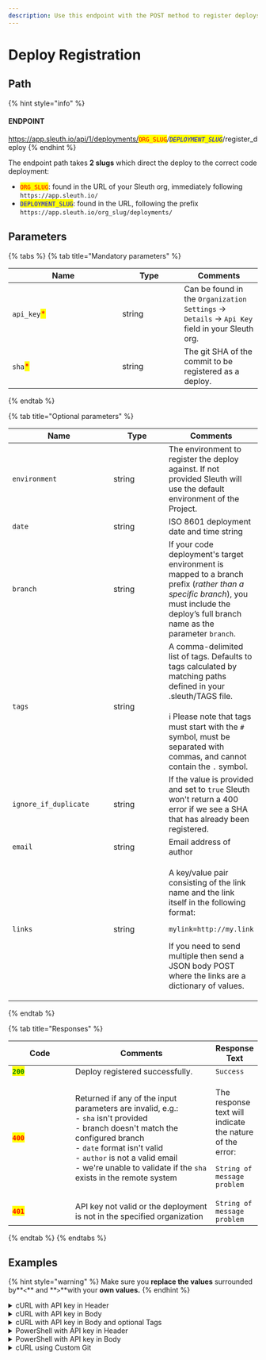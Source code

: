 ```yaml
---
description: Use this endpoint with the POST method to register deploys.
---
```


# Deploy Registration

## Path

{% hint style="info" %}
#### ENDPOINT&#x20;

https://app.sleuth.io/api/1/deployments/<mark style="color:red;">`ORG_SLUG`</mark>_/<mark style="color:blue;">`DEPLOYMENT_SLUG`</mark>_/register\_deploy
{% endhint %}

The endpoint path takes **2 slugs** which direct the deploy to the correct code deployment:

* <mark style="color:red;">`ORG_SLUG`</mark>: found in the URL of your Sleuth org, immediately following `https://app.sleuth.io/`
* <mark style="color:blue;">`DEPLOYMENT_SLUG`</mark>: found in the URL, following the prefix `https://app.sleuth.io/org_slug/deployments/`

## Parameters

{% tabs %}
{% tab title="Mandatory parameters" %}
<table><thead><tr><th width="206.1571906354515">Name</th><th width="109">Type</th><th>Comments</th></tr></thead><tbody><tr><td><code>api_key</code><mark style="color:red;">*</mark></td><td>string</td><td>Can be found in the <code>Organization Settings</code> -> <code>Details</code> -> <code>Api Key</code> field in your Sleuth org.</td></tr><tr><td><code>sha</code><mark style="color:red;">*</mark></td><td>string</td><td>The git SHA of the commit to be registered as a deploy.</td></tr></tbody></table>
{% endtab %}

{% tab title="Optional parameters" %}
<table><thead><tr><th width="198">Name</th><th width="111">Type</th><th>Comments</th></tr></thead><tbody><tr><td><code>environment</code></td><td>string</td><td>The environment to register the deploy against. If not provided Sleuth will use the default environment of the Project.</td></tr><tr><td><code>date</code></td><td>string</td><td>ISO 8601 deployment date and time string</td></tr><tr><td><code>branch</code></td><td>string</td><td>If your code deployment's target environment is mapped to a branch prefix (<em>rather than a specific branch</em>), you must include the deploy’s full branch name as the parameter <code>branch</code>.</td></tr><tr><td><code>tags</code></td><td>string</td><td>A comma-delimited list of tags. Defaults to tags calculated by matching paths defined in your .sleuth/TAGS file.<br><br><span data-gb-custom-inline data-tag="emoji" data-code="2139">ℹ</span> Please note that tags must start with the <code>#</code> symbol, must be separated with commas, and cannot contain the <code>.</code> symbol.</td></tr><tr><td><code>ignore_if_duplicate</code></td><td>string</td><td>If the value is provided and set to <code>true</code> Sleuth won't return a 400 error if we see a SHA that has already been registered.</td></tr><tr><td><code>email</code></td><td>string</td><td>Email address of author</td></tr><tr><td><code>links</code></td><td>string</td><td><p>A key/value pair consisting of the link name and the link itself in the following format:</p><p><code>mylink=http://my.link</code></p><p></p><p>If you need to send multiple then send a JSON body POST where the links are a dictionary of values.</p></td></tr></tbody></table>


{% endtab %}

{% tab title="Responses" %}
<table><thead><tr><th width="112">Code</th><th width="269">Comments</th><th>Response Text</th></tr></thead><tbody><tr><td><mark style="color:green;"><strong><code>200</code></strong></mark></td><td>Deploy registered successfully.</td><td><code>Success</code></td></tr><tr><td><mark style="color:red;"><strong><code>400</code></strong></mark></td><td>Returned if any of the input parameters are invalid, e.g.:<br>- <code>sha</code> isn't provided<br>- branch doesn't match the configured branch<br>- <code>date</code> format isn't valid<br>- <code>author</code> is not a valid email<br>- we're unable to validate if the <code>sha</code> exists in the remote system</td><td><p>The response text will indicate the nature of the error:<br></p><p><code>String of message problem</code></p></td></tr><tr><td><mark style="color:red;"><strong><code>401</code></strong></mark></td><td>API key not valid or the deployment is not in the specified organization</td><td><code>String of message problem</code></td></tr></tbody></table>


{% endtab %}
{% endtabs %}

## Examples

{% hint style="warning" %}
Make sure you **replace the values** surrounded by**`<`** and **`>`**with your **own values.**
{% endhint %}

<details>

<summary>cURL with API key in Header</summary>

<pre class="language-bash" data-overflow="wrap" data-line-numbers><code class="lang-bash"><strong>curl -X POST \
</strong>'https://app.sleuth.io/api/1/deployments/&#x3C;ORG_SLUG>/&#x3C;DEPLOYMENT_SLUG>/register_deploy' \
  -H 'Authorization: apikey &#x3C;APIKEY>' \
  -H 'Content-Type: application/json' \
  -d '{
  "sha": "&#x3C;SHA>",
  "environment": "&#x3C;ENVIRONMENT>"
}'
</code></pre>

</details>

<details>

<summary>cURL with API key in Body</summary>

{% code overflow="wrap" lineNumbers="true" %}
```bash
curl -X POST \
'https://app.sleuth.io/api/1/deployments/<ORG_SLUG>/<DEPLOYMENT_SLUG>/register_deploy' \
  -H 'Content-Type: application/json' \
  -d '{
  "sha": "<SHA>",
  "environment": "<ENVIRONMENT>",
  "api_key": "<API_KEY>"
  }'
```
{% endcode %}

</details>

<details>

<summary>cURL with API key in Body and optional Tags</summary>

<pre class="language-bash" data-overflow="wrap" data-line-numbers><code class="lang-bash">curl -X POST \
'https://app.sleuth.io/api/1/deployments/&#x3C;ORG_SLUG>/&#x3C;DEPLOYMENT_SLUG>/register_deploy' \
  -H 'Content-Type: application/json' \
  -d '{
  "sha": "&#x3C;SHA>",
  "environment": "&#x3C;ENVIRONMENT>",
  "tags": [
    "#tag1",
    "#tag2",
    "#tag3"
  ],
  "api_key": "&#x3C;API_KEY>"
<strong>  }'
</strong></code></pre>

:information\_source: Please note that tags must start with the `#` symbol, must be separated with commas, and cannot contain the `.` symbol.

</details>

<details>

<summary>PowerShell with API key in Header</summary>

<pre class="language-powershell" data-overflow="wrap" data-line-numbers><code class="lang-powershell"><strong>Invoke-RestMethod -Method POST `
</strong><strong>-Uri 'https://app.sleuth.io/api/1/deployments/&#x3C;ORG_SLUG>/&#x3C;DEPLOYMENT_SLUG>/register-deploy' `
</strong><strong>-Headers @{
</strong><strong>      'Authorization' = 'apikey &#x3C;API_KEY>'
</strong><strong>      'Content-Type' = 'application/json'
</strong>} `
-Body '{
      "environment": "&#x3C;ENVIRONMENT>",
      "sha": "&#x3C;SHA>" 
 }'
</code></pre>

</details>

<details>

<summary>PowerShell with API key in Body</summary>

{% code overflow="wrap" lineNumbers="true" %}
```powershell
Invoke-RestMethod -Method POST `
-Uri 'https://app.sleuth.io/api/1/deployments/<ORG_SLUG>/<DEPLOYMENT_SLUG>/register-deploy' `
-Headers @{
    'Content-Type' = 'application/json'
} `
-Body '{
    "api_key": "<API_KEY>",
    "environment": "<ENVIRONMENT>",
    "sha": "<SHA>"
}'
```
{% endcode %}

</details>

<details>

<summary>cURL using Custom Git</summary>

{% code overflow="wrap" lineNumbers="true" %}
```bash
curl -X POST -v \
'https://app.sleuth.io/api/1/deployments/<ORG_SLUG>/<DEPLOYMENT_SLUG>/register_deploy' \
  -H 'Authorization: apikey <APIKEY>' \
  -H 'Content-Type: application/json' \
  -d '{
    "sha": "<SHA>",
    "environment": "<ENVIRONMENT>",
    "ignore_if_duplicate": "true",
    "commits": [
      {
        "revision": "<COMMIT SHA>",
        "message": "<YOUR COMMIT MESSAGE>",
        "author": {
          "name": "Jane",
          "email": "jane@email.com",
          "username": "jane@email.com"
        },
        "date": "2022-08-01T00:10:10+00:00",
        "files": [
          "/some/path/to/a/file.txt"
        ],
        "parents": [
          "<PARENT SHA>"
        ],
        "url": "http://www.commits/aaa"
      }
    ],
    "files": [
      {
        "path": "http://www.example.com/some/path.txt",
        "additions": 3,
        "deletions": 0,
        "url": "http://www.example.com"
      }
    ]
  }'
```
{% endcode %}

</details>
